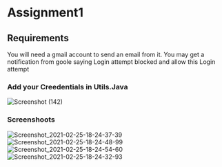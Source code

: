 # Assignment1

## Requirements
You will need a gmail account to send an email from it.
You may get a notification from goole saying Login attempt blocked and allow this Login attempt
### Add your Creedentials in Utils.Java

![Screenshot (142)](https://user-images.githubusercontent.com/49470299/109164081-d5784f80-779b-11eb-956c-d6031c4ce0ee.png)

### Screenshoots
 
![Screenshot_2021-02-25-18-24-37-39](https://user-images.githubusercontent.com/49470299/109165077-f55c4300-779c-11eb-97a9-20e72c65df77.jpg)
![Screenshot_2021-02-25-18-24-48-99](https://user-images.githubusercontent.com/49470299/109165083-f7260680-779c-11eb-98db-3a12a4bb1b6a.jpg)
![Screenshot_2021-02-25-18-24-54-60](https://user-images.githubusercontent.com/49470299/109165085-f7260680-779c-11eb-8ebe-e493ddd40da0.jpg)
![Screenshot_2021-02-25-18-24-32-93](https://user-images.githubusercontent.com/49470299/109165086-f7be9d00-779c-11eb-9f79-87576fe14d10.jpg)

